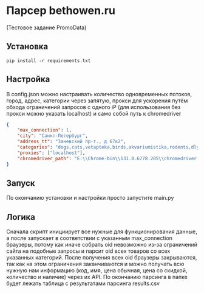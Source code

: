 # Парсер bethowen.ru

(Тестовое задание PromoData)

## Установка

```pip install -r requirements.txt```

## Настройка

В config.json можно настраивать количество одновременных потоков, город, адрес, категории через запятую, прокси для ускорения путём обхода ограничений запросов с одного iP (для использования без прокси можно указать localhost) и само собой путь к chromedriver

```json
{
    "max_connection": 1,
    "city": "Санкт-Петербург",
    "address_tt": "Заневский пр-т., д 67к2",
    "categories": "dogs,cats,vetapteka,birds,akvariumistika,rodents,dlya-vladeltsev",
    "proxies": ["localhost"],
    "chromedriver_path": "E:\\Chrome-bin\\131.0.6778.205\\chromedriver.exe"
}
```

## Запуск

По окончанию установки и настройки просто запустите main.py

## Логика

Сначала скрипт инициирует все нужные для функционирования данные, а после запускает в соответствии с указанным max_connection браузеры, потому как иначе собрать oid невозможно из-за ограничений сайта на подобные запросы и парсит oid всех товаров со всех указанных категорий. После получения всех oid браузеры закрываются, так как на этом ограничения заканчиваются и можно получать всю нужную нам информацию (код, имя, цена обычная, цена со скидкой, количество и наличие) через их API. По окончанию парсинга в папке будет лежать таблица с результатами парсинга results.csv
